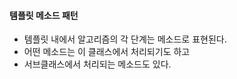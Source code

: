 #### 템플릿 메소드 패턴

* 템플릿 내에서 알고리즘의 각 단계는 메소드로 표현된다.
* 어떤 메소드는 이 클래스에서 처리되기도 하고
* 서브클래스에서 처리되는 메소드도 있다.
